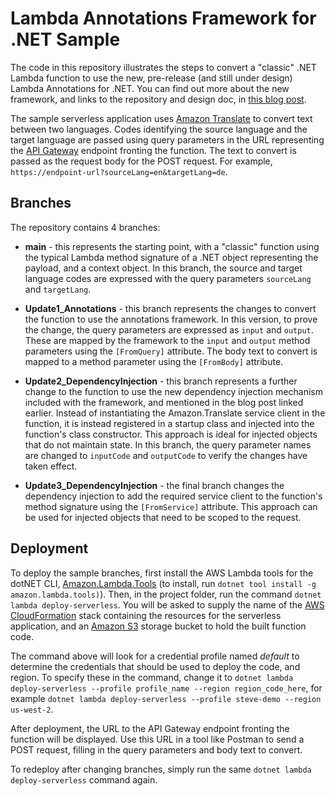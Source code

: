 # Lambda Annotations Framework for .NET Sample

The code in this repository illustrates the steps to convert a "classic" .NET Lambda function to use the new, pre-release (and still under design) Lambda Annotations for .NET. You can find out more about the new framework, and links to the repository and design doc, in [this blog post](https://aws.amazon.com/blogs/developer/introducing-net-annotations-lambda-framework-preview/).

The sample serverless application uses [Amazon Translate](https://aws.amazon.com/translate) to convert text between two languages. Codes identifying the source language and the target language are passed using query parameters in the URL representing the [API Gateway](https://aws.amazon.com/api-gateway/) endpoint fronting the function. The text to convert is passed as the request body for the POST request. For example, `https://endpoint-url?sourceLang=en&targetLang=de`.

## Branches

The repository contains 4 branches:

* __main__ - this represents the starting point, with a "classic" function using the typical Lambda method signature of a .NET object representing the payload, and a context object. In this branch, the source and target language codes are expressed with the query parameters `sourceLang` and `targetLang`.

* __Update1_Annotations__ - this branch represents the changes to convert the function to use the annotations framework. In this version, to prove the change, the query parameters are expressed as `input` and `output`. These are mapped by the framework to the `input` and `output` method parameters using the `[FromQuery]` attribute. The body text to convert is mapped to a method parameter using the `[FromBody]` attribute.

* __Update2_DependencyInjection__ - this branch represents a further change to the function to use the new dependency injection mechanism included with the framework, and mentioned in the blog post linked earlier. Instead of instantiating the Amazon.Translate service client in the function, it is instead registered in a startup class and injected into the function's class constructor. This approach is ideal for injected objects that do not maintain state. In this branch, the query parameter names are changed to `inputCode` and `outputCode` to verify the changes have taken effect.

* __Update3_DependencyInjection__ - the final branch changes the dependency injection to add the required service client to the function's method signature using the `[FromService]` attribute. This approach can be used for injected objects that need to be scoped to the request.

## Deployment

To deploy the sample branches, first install the AWS Lambda tools for the dotNET CLI, [Amazon.Lambda.Tools](https://www.nuget.org/packages/Amazon.Lambda.Tools) (to install, run `dotnet tool install -g amazon.lambda.tools)`). Then, in the project folder, run the command `dotnet lambda deploy-serverless`. You will be asked to supply the name of the [AWS CloudFormation](https://aws.amazon.com/cloudformation) stack containing the resources for the serverless application, and an [Amazon S3](https://aws.amazon.com/s3) storage bucket to hold the built function code.

The command above will look for a credential profile named _default_ to determine the credentials that should be used to deploy the code, and region. To specify these in the command, change it to `dotnet lambda deploy-serverless --profile profile_name --region region_code_here`, for example `dotnet lambda deploy-serverless --profile steve-demo --region us-west-2`.

After deployment, the URL to the API Gateway endpoint fronting the function will be displayed. Use this URL in a tool like Postman to send a POST request, filling in the query parameters and body text to convert.

To redeploy after changing branches, simply run the same `dotnet lambda deploy-serverless` command again.
